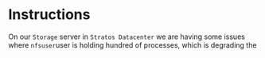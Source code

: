 # Instructions

On our `Storage` server in `Stratos Datacenter` we are having some issues where `nfsuser`user is holding hundred of processes, which is degrading the 

